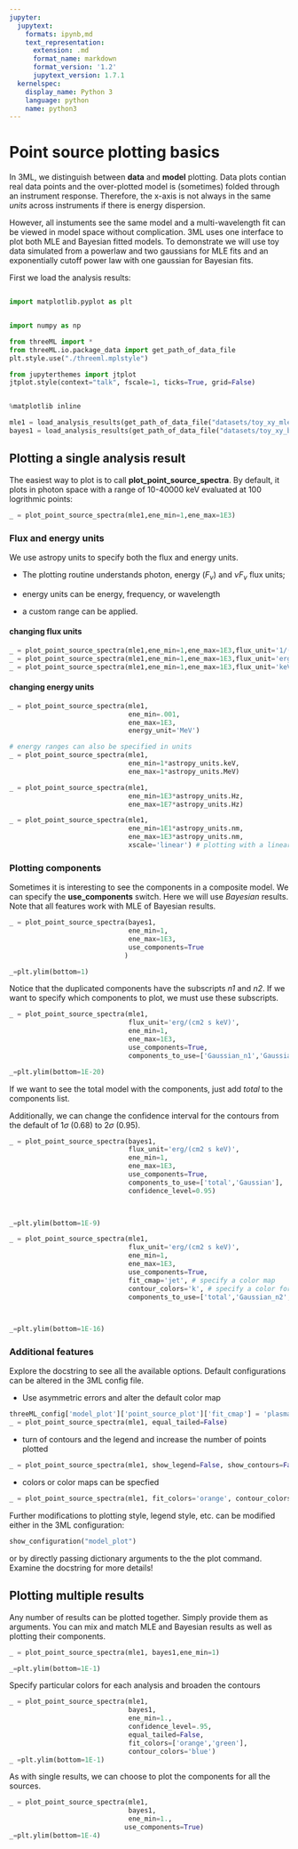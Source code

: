 ```yaml
---
jupyter:
  jupytext:
    formats: ipynb,md
    text_representation:
      extension: .md
      format_name: markdown
      format_version: '1.2'
      jupytext_version: 1.7.1
  kernelspec:
    display_name: Python 3
    language: python
    name: python3
---
```


# Point source plotting basics
In 3ML, we distinguish between **data** and **model** plotting. Data plots contian real data points and the over-plotted model is (sometimes) folded through an instrument response. Therefore, the x-axis is not always in the same *units* across instruments if there is energy dispersion. 

However, all instuments see the same model and a multi-wavelength fit can be viewed in model space without complication. 3ML uses one interface to plot both MLE and Bayesian fitted models. To demonstrate we will use toy data simulated from a powerlaw and two gaussians for MLE fits and an exponentially cutoff power law with one gaussian for Bayesian fits.

First we load the analysis results:


```python

import matplotlib.pyplot as plt


import numpy as np

from threeML import *
from threeML.io.package_data import get_path_of_data_file
plt.style.use("./threeml.mplstyle")

from jupyterthemes import jtplot
jtplot.style(context="talk", fscale=1, ticks=True, grid=False)


%matplotlib inline

```

```python
mle1 = load_analysis_results(get_path_of_data_file("datasets/toy_xy_mle1.fits"))
bayes1 = load_analysis_results(get_path_of_data_file("datasets/toy_xy_bayes2.fits"))
```

## Plotting a single analysis result

The easiest way to plot is to call **plot_point_source_spectra**. By default, it plots in photon space with a range of 10-40000 keV evaluated at 100 logrithmic points:

```python
_ = plot_point_source_spectra(mle1,ene_min=1,ene_max=1E3)
```

### Flux and energy units
We use astropy units to specify both the flux and energy units. 
* The plotting routine understands photon, energy ($F_{\nu}$) and $\nu F_{
\nu}$ flux units;

* energy units can be energy, frequency, or wavelength

* a custom range can be applied.

#### changing flux units


```python
_ = plot_point_source_spectra(mle1,ene_min=1,ene_max=1E3,flux_unit='1/(m2 s MeV)')
_ = plot_point_source_spectra(mle1,ene_min=1,ene_max=1E3,flux_unit='erg/(cm2 day keV)')
_ = plot_point_source_spectra(mle1,ene_min=1,ene_max=1E3,flux_unit='keV2/(cm2 s keV)')
```

#### changing energy units

```python
_ = plot_point_source_spectra(mle1,
                              ene_min=.001,
                              ene_max=1E3,
                              energy_unit='MeV')

# energy ranges can also be specified in units
_ = plot_point_source_spectra(mle1,
                              ene_min=1*astropy_units.keV,
                              ene_max=1*astropy_units.MeV)

_ = plot_point_source_spectra(mle1,
                              ene_min=1E3*astropy_units.Hz,
                              ene_max=1E7*astropy_units.Hz)

_ = plot_point_source_spectra(mle1,
                              ene_min=1E1*astropy_units.nm,
                              ene_max=1E3*astropy_units.nm,
                              xscale='linear') # plotting with a linear scale

```

### Plotting components

Sometimes it is interesting to see the components in a composite model. We can specify the **use_components** switch. Here we will use *Bayesian* results. Note that all features work with MLE of Bayesian results.

```python
_ = plot_point_source_spectra(bayes1,
                              ene_min=1,
                              ene_max=1E3,
                              use_components=True
                             )

_=plt.ylim(bottom=1)
```

Notice that the duplicated components have the subscripts *n1* and *n2*. If we want to specify which components to plot, we must use these subscripts.

```python
_ = plot_point_source_spectra(mle1,
                              flux_unit='erg/(cm2 s keV)',
                              ene_min=1,
                              ene_max=1E3,
                              use_components=True,
                              components_to_use=['Gaussian_n1','Gaussian_n2'])

_=plt.ylim(bottom=1E-20)
```

If we want to see the total model with the components, just add *total* to the components list.

Additionally, we can change the confidence interval for the contours from the default of 1$\sigma$ (0.68) to 2$\sigma$ (0.95).

```python
_ = plot_point_source_spectra(bayes1,
                              flux_unit='erg/(cm2 s keV)',
                              ene_min=1,
                              ene_max=1E3,
                              use_components=True,
                              components_to_use=['total','Gaussian'],
                              confidence_level=0.95)
                                


_=plt.ylim(bottom=1E-9)
```

```python
_ = plot_point_source_spectra(mle1,
                              flux_unit='erg/(cm2 s keV)',
                              ene_min=1,
                              ene_max=1E3,
                              use_components=True,
                              fit_cmap='jet', # specify a color map
                              contour_colors='k', # specify a color for all contours
                              components_to_use=['total','Gaussian_n2','Gaussian_n1'])
                                


_=plt.ylim(bottom=1E-16)
```

### Additional features
Explore the docstring to see all the available options. Default configurations can be altered in the 3ML config file.



* Use asymmetric errors and alter the default color map

```python
threeML_config['model_plot']['point_source_plot']['fit_cmap'] = 'plasma'
_ = plot_point_source_spectra(mle1, equal_tailed=False)
```

* turn of contours and the legend and increase the number of points plotted

```python
_ = plot_point_source_spectra(mle1, show_legend=False, show_contours=False, num_ene=500)
```

* colors or color maps can be specfied

```python
_ = plot_point_source_spectra(mle1, fit_colors='orange', contour_colors='blue')
```

Further modifications to plotting style, legend style, etc. can be modified either in the 3ML configuration:

```python
show_configuration("model_plot")
```

or by directly passing dictionary arguments to the the plot command. Examine the docstring for more details!


## Plotting multiple results

Any number of results can be plotted together. Simply provide them as arguments. You can mix and match MLE and Bayesian results as well as plotting their components.

```python
_ = plot_point_source_spectra(mle1, bayes1,ene_min=1)

_=plt.ylim(bottom=1E-1)
```

Specify particular colors for each analysis and broaden the contours

```python
_ = plot_point_source_spectra(mle1,
                              bayes1,
                              ene_min=1.,
                              confidence_level=.95,
                              equal_tailed=False,
                              fit_colors=['orange','green'],
                              contour_colors='blue')
_ =plt.ylim(bottom=1E-1)
```

As with single results, we can choose to plot the components for all the sources.

```python
_ = plot_point_source_spectra(mle1,
                              bayes1,
                              ene_min=1.,
                             use_components=True)
_=plt.ylim(bottom=1E-4)
```

```python

```
